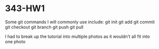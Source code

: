 # 343-HW1
Some git commands I will commonly use include:
git init
git add
git commit
git checkout
git branch
git push
git pull

I had to break up the tutorial into multiple photos as it wouldn't all fit into one photo
